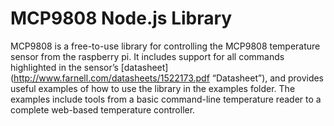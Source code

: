 # MCP9808 Node.js Library
MCP9808 is a free-to-use library for controlling the MCP9808 temperature sensor from the raspberry pi. It includes support for all commands highlighted in the sensor’s [datasheet] (http://www.farnell.com/datasheets/1522173.pdf “Datasheet”), and provides useful examples of how to use the library in the examples folder. The examples include tools from a basic command-line temperature reader to a complete web-based temperature controller. 
